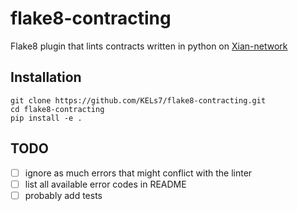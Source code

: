 # flake8-contracting

Flake8 plugin that lints contracts written in python on [Xian-network](https://github.com/xian-network/)

## Installation
```
git clone https://github.com/KELs7/flake8-contracting.git 
cd flake8-contracting
pip install -e .
```
## TODO
- [ ] ignore as much errors that might conflict with the linter
- [ ] list all available error codes in README
- [ ] probably add tests
